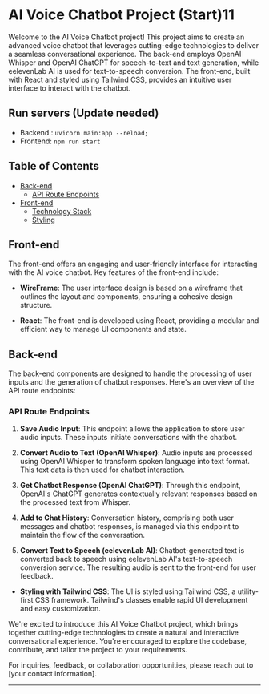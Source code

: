 # AI Voice Chatbot Project (Start)11

Welcome to the AI Voice Chatbot project! This project aims to create an advanced voice chatbot that leverages cutting-edge technologies to deliver a seamless conversational experience. The back-end employs OpenAI Whisper and OpenAI ChatGPT for speech-to-text and text generation, while eelevenLab AI is used for text-to-speech conversion. The front-end, built with React and styled using Tailwind CSS, provides an intuitive user interface to interact with the chatbot.

## Run servers (Update needed)

- Backend : `uvicorn main:app --reload; `
- Frontend: `npm run start`

## Table of Contents

- [Back-end](#back-end)
  - [API Route Endpoints](#api-route-endpoints)
- [Front-end](#front-end)
  - [Technology Stack](#technology-stack)
  - [Styling](#styling)

## Front-end

The front-end offers an engaging and user-friendly interface for interacting with the AI voice chatbot. Key features of the front-end include:

- **WireFrame**: The user interface design is based on a wireframe that outlines the layout and components, ensuring a cohesive design structure.

- **React**: The front-end is developed using React, providing a modular and efficient way to manage UI components and state.

## Back-end

The back-end components are designed to handle the processing of user inputs and the generation of chatbot responses. Here's an overview of the API route endpoints:

### API Route Endpoints

1. **Save Audio Input**: This endpoint allows the application to store user audio inputs. These inputs initiate conversations with the chatbot.

2. **Convert Audio to Text (OpenAI Whisper)**: Audio inputs are processed using OpenAI Whisper to transform spoken language into text format. This text data is then used for chatbot interaction.

3. **Get Chatbot Response (OpenAI ChatGPT)**: Through this endpoint, OpenAI's ChatGPT generates contextually relevant responses based on the processed text from Whisper.

4. **Add to Chat History**: Conversation history, comprising both user messages and chatbot responses, is managed via this endpoint to maintain the flow of the conversation.

5. **Convert Text to Speech (eelevenLab AI)**: Chatbot-generated text is converted back to speech using eelevenLab AI's text-to-speech conversion service. The resulting audio is sent to the front-end for user feedback.

- **Styling with Tailwind CSS**: The UI is styled using Tailwind CSS, a utility-first CSS framework. Tailwind's classes enable rapid UI development and easy customization.

We're excited to introduce this AI Voice Chatbot project, which brings together cutting-edge technologies to create a natural and interactive conversational experience. You're encouraged to explore the codebase, contribute, and tailor the project to your requirements.

For inquiries, feedback, or collaboration opportunities, please reach out to [your contact information].

---
